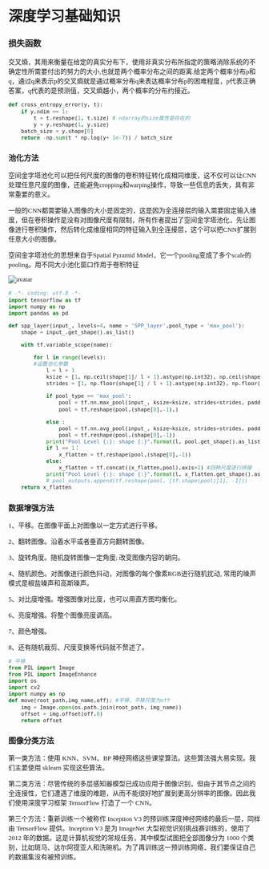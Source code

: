 ```python

```

# 深度学习基础知识
### 损失函数
<font face="黑体" size = 2>
交叉熵，其用来衡量在给定的真实分布下，使用非真实分布所指定的策略消除系统的不确定性所需要付出的努力的大小,也就是两个概率分布之间的距离.给定两个概率分布p和q，通过q来表示p的交叉熵就是通过概率分布q来表达概率分布p的困难程度，p代表正确答案，q代表的是预测值，交叉熵越小，两个概率的分布约接近。


```python
def cross_entropy_error(y, t):
	if y.ndim == 1:
		t = t.reshape(1, t.size) # ndarray的size属性是存在的
		y = y.reshape(1, y.size)
	batch_size = y.shape[0]
	return -np.sum(t * np.log(y+ 1e-7)) / batch_size

```

### 池化方法
<font face="黑体" size = 2>
空间金字塔池化可以把任何尺度的图像的卷积特征转化成相同维度，这不仅可以让CNN处理任意尺度的图像，还能避免cropping和warping操作，导致一些信息的丢失，具有非常重要的意义。

一般的CNN都需要输入图像的大小是固定的，这是因为全连接层的输入需要固定输入维度，但在卷积操作是没有对图像尺度有限制，所有作者提出了空间金字塔池化，先让图像进行卷积操作，然后转化成维度相同的特征输入到全连接层，这个可以把CNN扩展到任意大小的图像。

空间金字塔池化的思想来自于Spatial Pyramid Model，它一个pooling变成了多个scale的pooling。用不同大小池化窗口作用于卷积特征

![avatar](/1.png)


```python
# -*- coding: utf-8 -*-
import tensorflow as tf
import numpy as np
import pandas as pd

def spp_layer(input_, levels=4, name = 'SPP_layer',pool_type = 'max_pool'):
    shape = input_.get_shape().as_list()

    with tf.variable_scope(name):

        for l in range(levels):
        #设置池化参数
            l = l + 1
            ksize = [1, np.ceil(shape[1]/ l + 1).astype(np.int32), np.ceil(shape[2] / l + 1).astype(np.int32), 1]
            strides = [1, np.floor(shape[1] / l + 1).astype(np.int32), np.floor(shape[2] / l + 1).astype(np.int32), 1]

            if pool_type == 'max_pool':
                pool = tf.nn.max_pool(input_, ksize=ksize, strides=strides, padding='SAME')
                pool = tf.reshape(pool,(shape[0],-1),)

            else :
                pool = tf.nn.avg_pool(input_, ksize=ksize, strides=strides, padding='SAME')
                pool = tf.reshape(pool,(shape[0],-1))
            print("Pool Level {:}: shape {:}".format(l, pool.get_shape().as_list()))
            if l == 1：
                x_flatten = tf.reshape(pool,(shape[0],-1))
            else:
                x_flatten = tf.concat((x_flatten,pool),axis=1) #四种尺度进行拼接
            print("Pool Level {:}: shape {:}".format(l, x_flatten.get_shape().as_list()))
            # pool_outputs.append(tf.reshape(pool, [tf.shape(pool)[1], -1]))
    return x_flatten
```

### 数据增强方法
<font face="黑体" size = 2>
 1、平移。在图像平面上对图像以一定方式进行平移。

2、翻转图像。沿着水平或者垂直方向翻转图像。

3、旋转角度。随机旋转图像一定角度; 改变图像内容的朝向。

4、随机颜色。对图像进行颜色抖动，对图像的每个像素RGB进行随机扰动, 常用的噪声模式是椒盐噪声和高斯噪声。

5、对比度增强。增强图像对比度，也可以用直方图均衡化。

6、亮度增强。将整个图像亮度调高。

7、颜色增强。

8、还有随机裁剪、尺度变换等代码就不赘述了。


```python
# 平移
from PIL import Image
from PIL import ImageEnhance
import os
import cv2
import numpy as np
def move(root_path,img_name,off): #平移，平移尺度为off
    img = Image.open(os.path.join(root_path, img_name))
    offset = img.offset(off,0)
    return offset
```

### 图像分类方法
<font face="黑体" size = 2>
第一类方法：使用 KNN、SVM、BP 神经网络这些课堂算法。这些算法强大易实现。我们主要使用 sklearn 实现这些算法。

第二类方法：尽管传统的多层感知器模型已成功应用于图像识别，但由于其节点之间的全连接性，它们遭遇了维度的难题，从而不能很好地扩展到更高分辨率的图像。因此我们使用深度学习框架 TensorFlow 打造了一个 CNN。

第三个方法：重新训练一个被称作 Inception V3 的预训练深度神经网络的最后一层，同样由 TensorFlow 提供。Inception V3 是为 ImageNet 大型视觉识别挑战赛训练的，使用了 2012 年的数据。这是计算机视觉的常规任务，其中模型试图把全部图像分为 1000 个类别，比如斑马、达尔阿提亚人和洗碗机。为了再训练这一预训练网络，我们要保证自己的数据集没有被预训练。

